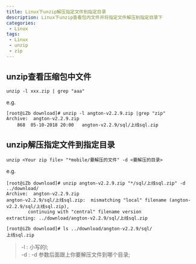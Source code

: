 ```yaml
---
title: Linux下unzip解压指定文件到指定目录
description: Linux下unzip查看包内文件并将指定文件解压到指定目录下
categories:
 - Linux
tags:
 - Linux
 - unzip
 - zip
---
```


## unzip查看压缩包中文件
```shell
unzip -l xxx.zip | grep "aaa"
```
e.g.
```shell
[root@iZb download]# unzip -l angton-v2.2.9.zip |grep "zip"
Archive:  angton-v2.2.9.zip
    868  05-10-2018 20:00   angton-v2.2.9/sql/上线sql.zip
```
## unzip解压指定文件到指定目录
```shell
unzip <Your zip file> "*mobile/要解压的文件" -d <要解压的目录> 
```
e.g.
```shell 
[root@iZb download]# unzip angton-v2.2.9.zip "*/sql/上线sql.zip" -d ../download/
Archive:  angton-v2.2.9.zip
angton-v2.2.9/sql/上线sql.zip:  mismatching "local" filename (angton-v2.2.9/sql/上线sql.zip),
        continuing with "central" filename version
extracting: ../download/angton-v2.2.9/sql/上线sql.zip  
```

```shell
[root@iZb download]# ls ../download/angton-v2.2.9/sql/
上线sql.zip
```
>-l : 小写的l;  
>-d :  -d 参数后面跟上你要解压文件到哪个目录;

